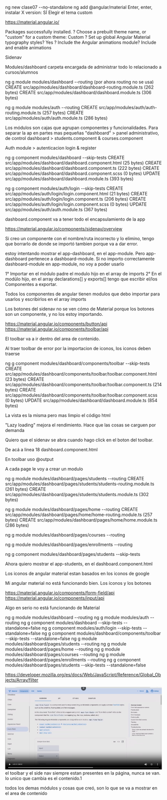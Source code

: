 ng new clase07 --no-standalone
ng add @angular/material
Enter, enter,
instalar X version: SÍ
Elegir el tema custom

https://material.angular.io/

Packages successfully installed.
? Choose a prebuilt theme name, or "custom" for a custom theme: Custom
? Set up global Angular Material typography styles? Yes
? Include the Angular animations module? Include and enable animations

Sidenav

Modules/dashboard carpeta encargada de administrar todo lo relacionado a cursos/alumnos

ng g module modules/dashboard --routing
(por ahora routing no se usa)
CREATE src/app/modules/dashboard/dashboard-routing.module.ts (262 bytes)
CREATE src/app/modules/dashboard/dashboard.module.ts (306 bytes)

ng g module modules/auth --routing
CREATE src/app/modules/auth/auth-routing.module.ts (257 bytes)
CREATE src/app/modules/auth/auth.module.ts (286 bytes)

Los módulos son cajas que agrupan componentes y funcionalidades. Para separar la ap en partes mas pequeñas
"dashboard" > panel administrativo, de control
dashboard > students.component & courses.component

Auth module > autenticacion
login & register

ng g component modules/dashboard --skip-tests
CREATE src/app/modules/dashboard/dashboard.component.html (25 bytes)
CREATE src/app/modules/dashboard/dashboard.component.ts (222 bytes)
CREATE src/app/modules/dashboard/dashboard.component.scss (0 bytes)
UPDATE src/app/modules/dashboard/dashboard.module.ts (393 bytes)

ng g component modules/auth/login --skip-tests
CREATE src/app/modules/auth/login/login.component.html (21 bytes)
CREATE src/app/modules/auth/login/login.component.ts (206 bytes)
CREATE src/app/modules/auth/login/login.component.scss (0 bytes)
UPDATE src/app/modules/auth/auth.module.ts (367 bytes)

dashboard.component va a tener todo el encapsulamiento de la app

https://material.angular.io/components/sidenav/overview

Si creo un componente con el nombre/ruta incorrecto y lo elimino, tengo que borrarlo de donde se importó tambien porque va a dar error.

estoy intentando mostrar el app-dashboard, en el app-module. Pero app-dashboard pertenece a dashboard-module. Si no importo correctamente dashboard-module en app-module, no voy a poder usarlo

1° Importar en el módulo padre el modulo hijo en el array de imports
2° En el modúlo hijo, en el array declarations[] y exports[] tengo que escribir el/los Componentes a exportar.

Todos los componentes de angular tienen modulos que debo importar para usarlos
y escribirlos en el array imports

Los botones del sidenav no se ven cómo de Material porque los botones son un componente, y no los estoy importando.

https://material.angular.io/components/button/api
https://material.angular.io/components/toolbar/api

El toolbar va a ir dentro del area de contenido.

Al traer toolbar de error por la importacion de iconos, los iconos deben traerse

ng g component modules/dashboard/components/toolbar --skip-tests
CREATE src/app/modules/dashboard/components/toolbar/toolbar.component.html (23 bytes)
CREATE src/app/modules/dashboard/components/toolbar/toolbar.component.ts (214 bytes)
CREATE src/app/modules/dashboard/components/toolbar/toolbar.component.scss (0 bytes)
UPDATE src/app/modules/dashboard/dashboard.module.ts (854 bytes)

La vista es la misma pero mas limpio el código html

"Lazy loading" mejora el rendimiento. Hace que las cosas se carguen por demanda

Quiero que el sidenav se abra cuando hago click en el boton del toolbar.

De acá a linea 18 dashboard.component.html

En toolbar uso @output

A cada page le voy a crear un modulo

ng g module modules/dashboard/pages/students --routing
CREATE src/app/modules/dashboard/pages/students/students-routing.module.ts (261 bytes)
CREATE src/app/modules/dashboard/pages/students/students.module.ts (302 bytes)

ng g module modules/dashboard/pages/home --routing
CREATE src/app/modules/dashboard/pages/home/home-routing.module.ts (257 bytes)
CREATE src/app/modules/dashboard/pages/home/home.module.ts (286 bytes)

ng g module modules/dashboard/pages/courses --routing

ng g module modules/dashboard/pages/enrollments --routing

ng g component modules/dashboard/pages/students --skip-tests

Ahora quiero mostrar el app-students, en el dashboard.component.html

Los iconos de angular material estan basados en los iconos de google

Mi angular material no está funcionando bien. Los íconos y los botones

https://material.angular.io/components/form-field/api
https://material.angular.io/components/input/api

Algo en serio no está funcionando de Material

ng g module modules/dashboard --routing
ng g module modules/auth --routing
ng g component modules/dashboard --skip-tests --standalone=false
ng g component modules/auth/login --skip-tests --standalone=false
ng g component modules/dashboard/components/toolbar --skip-tests --standalone=false
ng g module modules/dashboard/pages/students --routing
ng g module modules/dashboard/pages/home --routing
ng g module modules/dashboard/pages/courses --routing
ng g module modules/dashboard/pages/enrollments --routing
ng g component modules/dashboard/pages/students --skip-tests --standalone=false

https://developer.mozilla.org/es/docs/Web/JavaScript/Reference/Global_Objects/Array/filter

![alt text](./clase07/src/app/assets/image.png)
el toolbar y el side nav siempre estan presentes en la página, nunca se van. lo unico que cambia es el contenido.1

todos los demas módulos y cosas que creó, son lo que se va a mostrar en el area de contenido



